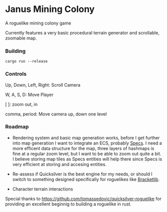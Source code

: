 # Janus Mining Colony
A roguelike mining colony game

Currently features a very basic procedural terrain generator and scrollable, zoomable map.

### Building
`cargo run --release`

### Controls
Up, Down, Left, Right: Scroll Camera

W, A, S, D: Move Player

[ ]: zoom out, in

comma, period: Move camera up, down one level

### Roadmap
* Rendering system and basic map generation works, before I get further into map generation I want to integrate an ECS, probably [Specs](https://docs.rs/specs/0.7.0/specs/). I need a more efficent data structure for the map, three layers of hashmaps is fine at a regular zoom level, but I want to be able to zoom out quite a bit. I believe storing map tiles as Specs entities will help there since Specs is very efficient at storing and accesing entities.

* Re-assess if Quicksilver is the best engine for my needs, or should I switch to something designed specifically for roguelikes like [Bracketlib](https://github.com/thebracket/bracket-lib).

* Character terrain interactions

Special thanks to <https://github.com/tomassedovic/quicksilver-roguelike> for providing an excellent beginnig to building a roguelike in rust.

